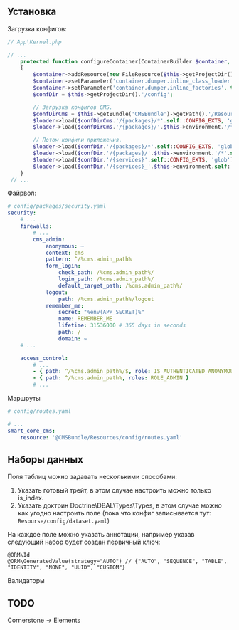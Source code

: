 Установка
---------

Загрузка конфигов:

```php
// App\Kernel.php

// ...
    protected function configureContainer(ContainerBuilder $container, LoaderInterface $loader): void
    {
        $container->addResource(new FileResource($this->getProjectDir().'/config/bundles.php'));
        $container->setParameter('container.dumper.inline_class_loader', \PHP_VERSION_ID < 70400 || $this->debug);
        $container->setParameter('container.dumper.inline_factories', true);
        $confDir = $this->getProjectDir().'/config';

        // Загрузка конфигов CMS.
        $confDirCms = $this->getBundle('CMSBundle')->getPath().'/Resources/config';
        $loader->load($confDirCms.'/{packages}/*'.self::CONFIG_EXTS, 'glob');
        $loader->load($confDirCms.'/{packages}/'.$this->environment.'/**/*'.self::CONFIG_EXTS, 'glob');

        // Потом конфиги приложения.
        $loader->load($confDir.'/{packages}/*'.self::CONFIG_EXTS, 'glob');
        $loader->load($confDir.'/{packages}/'.$this->environment.'/*'.self::CONFIG_EXTS, 'glob');
        $loader->load($confDir.'/{services}'.self::CONFIG_EXTS, 'glob');
        $loader->load($confDir.'/{services}_'.$this->environment.self::CONFIG_EXTS, 'glob');
    }
 // ...
```

Файрвол:

```yaml
# config/packages/security.yaml 
security:
    # ...
    firewalls:
        # ...        
        cms_admin:
            anonymous: ~
            context: cms
            pattern: ^/%cms.admin_path%
            form_login:
                check_path: /%cms.admin_path%/
                login_path: /%cms.admin_path%/
                default_target_path: /%cms.admin_path%/
            logout:
                path: /%cms.admin_path%/logout
            remember_me:
                secret: "%env(APP_SECRET)%"
                name: REMEMBER_ME
                lifetime: 31536000 # 365 days in seconds
                path: /
                domain: ~
    # ...

    access_control:
        # ...
        - { path: ^/%cms.admin_path%/$, role: IS_AUTHENTICATED_ANONYMOUSLY }
        - { path: ^/%cms.admin_path%, roles: ROLE_ADMIN }
        # ...
```

Маршруты

```yaml
# config/routes.yaml

# ...
smart_core_cms:
    resource: '@CMSBundle/Resources/config/routes.yaml'

```

Наборы данных
-------------

Поля таблиц можно задавать несколькими способами:

 1. Указать готовый трейт, в этом случае настроить можно только is_index.
 2. Указать доктрин Doctrine\DBAL\Types\Types, в этом случае можно как угодно настроить поле (пока что конфиг записывается тут: `Resourse/config/dataset.yaml`)
 
На каждое поле можно указать аннотации, например указав следующий набор будет создан первичный ключ:

```
@ORM\Id
@ORM\GeneratedValue(strategy="AUTO") // {"AUTO", "SEQUENCE", "TABLE", "IDENTITY", "NONE", "UUID", "CUSTOM"}
```

Валидаторы

TODO
----

Cornerstone -> Elements
